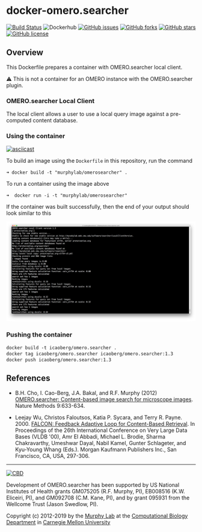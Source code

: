 # docker-omero.searcher

[![Build Status](https://travis-ci.org/icaoberg/docker-omero.searcher.svg?branch=master)](https://travis-ci.org/icaoberg/docker-omero.searcher)
![Dockerhub](https://img.shields.io/docker/automated/icaoberg/omero.searcher.svg?style=flat)
[![GitHub issues](https://img.shields.io/github/issues/icaoberg/docker-omero.searcher.svg)](https://github.com/icaoberg/docker-omero.searcher/issues)
[![GitHub forks](https://img.shields.io/github/forks/icaoberg/docker-omero.searcher.svg)](https://github.com/icaoberg/docker-omero.searcher/network)
[![GitHub stars](https://img.shields.io/github/stars/icaoberg/docker-omero.searcher.svg)](https://github.com/icaoberg/docker-omero.searcher/stargazers)
[![GitHub license](https://img.shields.io/badge/license-GPLv3-blue.svg)](https://raw.githubusercontent.com/icaoberg/docker-omero.searcher/master/LICENSE)

## Overview

This Dockerfile prepares a container with OMERO.searcher local client. 

:warning: This is not a container for an OMERO instance with the OMERO.searcher plugin.

### OMERO.searcher Local Client

The local client allows a user to use a local query image against a pre-computed content database.

### Using the container

[![asciicast](https://asciinema.org/a/216275.svg)](https://asciinema.org/a/216275)

To build an image using the `Dockerfile` in this repository, run the command

```
➜ docker build -t "murphylab/omerosearcher" .
```

To run a container using the image above

```
➜  docker run -i -t "murphylab/omerosearcher"
```

If the container was built successfully, then the end of your output should look similar to this

![OMERO.searcher local client](/images/local.png)

### Pushing the container

```
docker build -t icaoberg/omero.searcher .
docker tag icaoberg/omero.searcher icaoberg/omero.searcher:1.3
docker push icaoberg/omero.searcher:1.3
```

## References

* B.H. Cho, I. Cao-Berg, J.A. Bakal, and R.F. Murphy (2012) [OMERO.searcher: Content-based image search for microscope images](https://www.nature.com/articles/nmeth.2086). Nature Methods 9:633-634.

* Leejay Wu, Christos Faloutsos, Katia P. Sycara, and Terry R. Payne. 2000. [FALCON: Feedback Adaptive Loop for Content-Based Retrieval](http://www.cs.cmu.edu/~christos/PUBLICATIONS/vldb2k-falcon.pdf). In Proceedings of the 26th International Conference on Very Large Data Bases (VLDB '00), Amr El Abbadi, Michael L. Brodie, Sharma Chakravarthy, Umeshwar Dayal, Nabil Kamel, Gunter Schlageter, and Kyu-Young Whang (Eds.). Morgan Kaufmann Publishers Inc., San Francisco, CA, USA, 297-306.

---
[![CBD](http://www.cbd.cmu.edu/wp-content/uploads/2017/07/wordpress-default.png)](http://www.cbd.cmu.edu)

Development of OMERO.searcher has been supported by US National Institutes of Health grants GM075205 (R.F. Murphy, PI), EB008516 (K.W. Eliceiri, PI), and GM092708 (C.M. Kane, PI), and by grant 095931 from the Wellcome Trust (Jason Swedlow, PI).

Copyright (c) 2012-2019 by the [Murphy Lab](http://murphylab.web.cmu.edu) at the [Computational Biology Department](http://www.cbd.cmu.edu) in [Carnegie Mellon University](http://www.cmu.edu)
